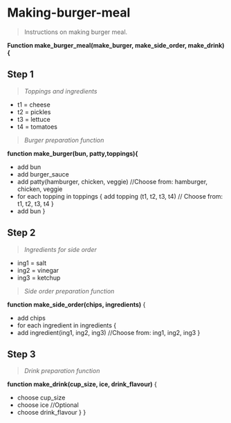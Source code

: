 # Making-burger-meal
 > Instructions on making burger meal.
 
**Function make_burger_meal(make_burger, make_side_order, make_drink){**
## Step 1

>*Toppings and ingredients*

- t1 = cheese
- t2 = pickles
- t3 = lettuce
- t4 = tomatoes
> *Burger preparation function*

**function make_burger(bun, patty,toppings){**

- add bun
- add burger_sauce
- add patty(hamburger, chicken, veggie) //Choose from: hamburger, chicken, veggie
- for each topping in toppings {
add topping (t1, t2, t3, t4) // Choose from: t1, t2, t3, t4
}
- add bun
}
## Step 2
> *Ingredients for side order*

- ing1 = salt
- ing2 = vinegar
- ing3 = ketchup

> *Side order preparation function*

**function make_side_order(chips, ingredients)**
{ 
- add chips 
- for each ingredient in ingredients {
- add ingredient(ing1, ing2, ing3) //Choose from: ing1, ing2, ing3
}
## Step 3
> *Drink preparation function*

**function make_drink(cup_size, ice, drink_flavour)**
{
- choose cup_size
- choose ice //Optional
- choose drink_flavour
}
}
